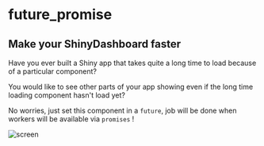 # future_promise

## Make your ShinyDashboard faster

Have you ever built a Shiny app that takes quite a long time to load because of a particular component?

You would like to see other parts of your app showing even if the long time loading component hasn't load yet?

No worries, just set this component in a `future`, job will be done when workers will be available via `promises` !


![screen](https://user-images.githubusercontent.com/63049162/166108263-4582e2a6-d52d-4e61-bc2d-3924c78d2b8a.gif)
